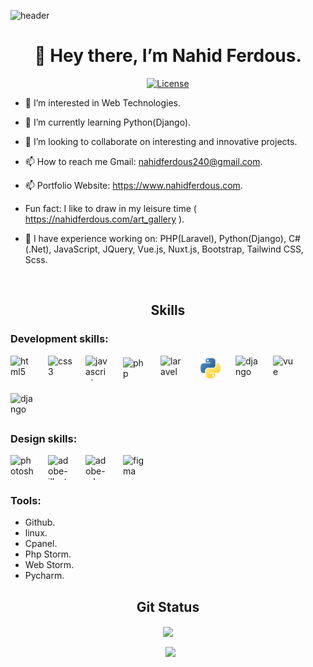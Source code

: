 ![header](https://capsule-render.vercel.app/api?type=waving&color=auto&height=300&section=header&text=Nahid%20Ferdous&fontSize=80&animation=fadeIn&fontAlignY=38&desc=A%20Passionate%20Full-Stack%20Web%20Developer.&descAlignY=51&descAlign=62)
<h1 align="center">
    👋 Hey there, I’m Nahid Ferdous. 
</h1>

<p align="center">
    <a href="https://komarev.com/ghpvc/?username=nahidnfr123&color=ff69b4&style=flat&label=VIEWS">
    <img src="https://komarev.com/ghpvc/?username=nahidnfr123&color=ff69b4&style=flat&label=VIEWS" alt="License">
    </a>
</p>

[comment]: <> (<div style="margin-bottom: 30px; color: dodgerblue;">)

[comment]: <> (    <h3 align="center" style="line-height: 4px !important;">)

[comment]: <> (        I am a Full-Stack Web Developer.)

[comment]: <> (    </h3>)

[comment]: <> (</div>)

[comment]: <> (<hr style="margin-bottom: 30px; background-color: #4a5568">)

- 🌱 I’m interested in Web Technologies.
- 🌱 I’m currently learning Python(Django).
- 💞️ I’m looking to collaborate on interesting and innovative projects.
- 📫 How to reach me Gmail: nahidferdous240@gmail.com.
- 📫 Portfolio Website: https://www.nahidferdous.com.
- Fun fact: I like to draw in my leisure time ( https://nahidferdous.com/art_gallery ).

- 🌱 I have experience working on: PHP(Laravel), Python(Django), C#(.Net), JavaScript, JQuery, Vue.js, Nuxt.js, Bootstrap, Tailwind CSS, Scss.

<br>
<h2 align="center">Skills</h2>
<h3 align="left">Development skills:</h3>
<p align="left" style="display: flex; flex-wrap: wrap; gap: 20px; justify-content: start; align-content: center; align-items: center;"> 
    <img src="https://cdn.worldvectorlogo.com/logos/html5.svg" alt="html5" width="40" height="40"/> 
    <img src="https://cdn.worldvectorlogo.com/logos/css3.svg" alt="css3" width="40" height="40"/> 
    <img src="https://cdn.worldvectorlogo.com/logos/javascript.svg" alt="javascript" width="40" height="40"/> 
    <img src="https://cdn.worldvectorlogo.com/logos/php-1.svg" alt="php" width="40" style="max-height: 40px;"/> 
    <img src="https://cdn.worldvectorlogo.com/logos/laravel-2.svg" alt="laravel" width="40" height="40"/> 
    <img src="https://raw.githubusercontent.com/devicons/devicon/master/icons/python/python-original.svg" alt="python" width="40" height="40"/> 
    <img src="https://cdn.worldvectorlogo.com/logos/django.svg" alt="django" width="40" height="40"/> 
    <img src="https://cdn.worldvectorlogo.com/logos/vue-js-1.svg" alt="vue" width="40" height="40"/> 
    <img src="https://cdn.worldvectorlogo.com/logos/dj.svg" alt="django" width="40" height="40"/> 
</p>
<h3 align="left">Design skills:</h3>
<p align="left" style="display: flex; flex-wrap: wrap; gap: 20px; justify-content: start; align-content: center; align-items: center;">
    <img src="https://cdn.worldvectorlogo.com/logos/photoshop-cc-4.svg" alt="photoshop" width="40" height="40"/> 
    <img src="https://cdn.worldvectorlogo.com/logos/adobe-illustrator-cc.svg" alt="adobe-illustrator" width="40" height="40"/> 
    <img src="https://cdn.worldvectorlogo.com/logos/adobe-xd-1.svg" alt="adobe-xd" width="40" height="40"/> 
    <img src="https://cdn.worldvectorlogo.com/logos/figma-1.svg" alt="figma" width="40" height="40"/> 
</p>
<h3 align="left">Tools:</h3>

- Github.
- linux.
- Cpanel.
- Php Storm.
- Web Storm.
- Pycharm.

<h2 align="center">Git Status</h2>

[comment]: <> ([![Top Langs]&#40;https://github-readme-stats.vercel.app/api/top-langs/?username=nahidnfr123&show_icons=true&theme=radical&#41;]&#40;https://github.com/anuraghazra/github-readme-stats&#41;)

[comment]: <> (![Nahid's GitHub stats]&#40;https://github-readme-stats.vercel.app/api?username=nahidnfr123&show_icons=true&theme=radical&#41;)

<p align="center">
<a href="https://github-readme-stats.vercel.app/api/top-langs/?username=nahidnfr123&show_icons=true&theme=radical">
  <img align="center" src="https://github-readme-stats.vercel.app/api/top-langs/?username=nahidnfr123&show_icons=true&theme=radical" />
</a>
</p>

<p align="center">&nbsp;
<a href="https://github-readme-stats.vercel.app/api?username=nahidnfr123&show_icons=true&theme=radical">
  <img align="center" src="https://github-readme-stats.vercel.app/api?username=nahidnfr123&show_icons=true&theme=radical" />
</a>
</p>
